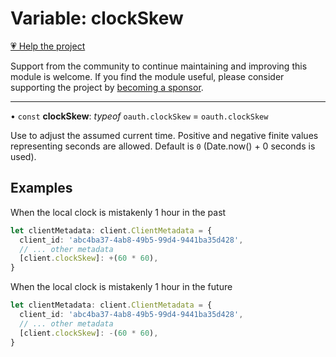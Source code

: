 # Variable: clockSkew

[💗 Help the project](https://github.com/sponsors/panva)

Support from the community to continue maintaining and improving this module is welcome. If you find the module useful, please consider supporting the project by [becoming a sponsor](https://github.com/sponsors/panva).

***

• `const` **clockSkew**: *typeof* `oauth.clockSkew` = `oauth.clockSkew`

Use to adjust the assumed current time. Positive and negative finite values
representing seconds are allowed. Default is `0` (Date.now() + 0 seconds is
used).

## Examples

When the local clock is mistakenly 1 hour in the past

```ts
let clientMetadata: client.ClientMetadata = {
  client_id: 'abc4ba37-4ab8-49b5-99d4-9441ba35d428',
  // ... other metadata
  [client.clockSkew]: +(60 * 60),
}
```

When the local clock is mistakenly 1 hour in the future

```ts
let clientMetadata: client.ClientMetadata = {
  client_id: 'abc4ba37-4ab8-49b5-99d4-9441ba35d428',
  // ... other metadata
  [client.clockSkew]: -(60 * 60),
}
```
